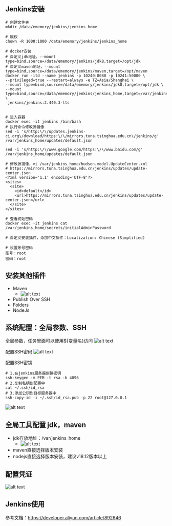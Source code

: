 ## Jenkins安装

```
# 创建文件夹
mkdir /data/ememory/jenkins/jenkins_home
 
# 赋权
chown -R 1000:1000 /data/ememory/jenkins/jenkins_home
 
# docker安装
# 自定义jdk地址，--mount type=bind,source=/data/ememory/jenkins/jdk8,target=/opt/jdk
# 自定义maven地址，--mount type=bind,source=/data/ememory/jenkins/maven,target=/opt/maven
docker run -itd --name jenkins -p 10240:8080 -p 10241:50000 \
--privileged=true --restart=always -e TZ=Asia/Shanghai \
--mount type=bind,source=/data/ememory/jenkins/jdk8,target=/opt/jdk \
--mount type=bind,source=/data/ememory/jenkins/jenkins_home,target=/var/jenkins_home \
 jenkins/jenkins:2.440.3-lts
 
 
# 进入容器
docker exec -it jenkins /bin/bash
# 执行命令修改源镜像
sed -i 's/http:\/\/updates.jenkins-ci.org\/download/https:\/\/mirrors.tuna.tsinghua.edu.cn\/jenkins/g' /var/jenkins_home/updates/default.json
 
sed -i 's/http:\/\/www.google.com/https:\/\/www.baidu.com/g' /var/jenkins_home/updates/default.json
 
# 修改源镜像，vi /var/jenkins_home/hudson.model.UpdateCenter.xml
# https://mirrors.tuna.tsinghua.edu.cn/jenkins/updates/update-center.json
<?xml version='1.1' encoding='UTF-8'?>
<sites>
  <site>
    <id>default</id>
    <url>https://mirrors.tuna.tsinghua.edu.cn/jenkins/updates/update-center.json</url>
  </site>
</sites>
 
# 查看初始密码
docker exec -it jenkins cat /var/jenkins_home/secrets/initialAdminPassword
 
# 自定义安装插件，添加中文插件：Localization: Chinese (Simplified)
 
# 设置账号密码
账号：root
密码：root
```
## 安装其他插件

- Maven
  - ![alt text](image.png)
- Publish Over SSH
- Folders
- NodeJs

## 系统配置：全局参数、SSH

全局参数，任务里面可以使用${变量名}访问
![alt text](image-1.png)

配置SSH密码
![alt text](image-2.png)

配置SSH密钥
```
# 1.在jenkins服务器创建密钥
ssh-keygen -m PEM -t rsa -b 4096
# 2.复制私钥到配置中
cat ~/.ssh/id_rsa
# 3.添加公钥到目标服务器中
ssh-copy-id -i ~/.ssh/id_rsa.pub -p 22 root@127.0.0.1
```
![alt text](image-3.png)

## 全局工具配置 jdk，maven

- jdk存放地址：/var/jenkins_home
  - ![alt text](image-4.png)
- maven直接选择版本安装
- nodejs直接选择版本安装，建议v18.12版本以上
  
## 配置凭证

![alt text](image-5.png)

## Jenkins使用
参考文档：https://developer.aliyun.com/article/892646